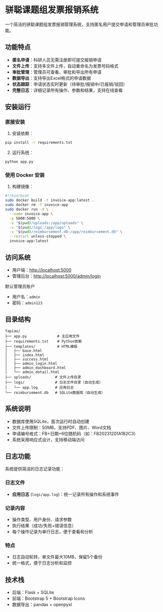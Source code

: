 # 骈聪课题组发票报销系统

一个简洁的骈聪课题组发票报销管理系统，支持匿名用户提交申请和管理员审批功能。

## 功能特点

- **匿名申请**：科研人员无需注册即可提交报销申请
- **文件上传**：支持多文件上传，自动重命名为发票号码格式
- **审批管理**：管理员可查看、审批和导出所有申请
- **数据导出**：支持导出Excel格式的申请数据
- **状态跟踪**：申请状态实时更新（待审批/报销中/已报销/驳回）
- **完整日志**：详细记录所有操作、参数和结果，支持在线查看

## 安装运行

### 直接安装

1. 安装依赖：

```bash
pip install -r requirements.txt
```

2. 运行系统：

```bash
python app.py
```

### 使用 Docker 安装

1. 构建镜像：

```bash
#!/bin/bash
sudo docker build -t invoice-app:latest .
sudo docker rm -f invoice-app
sudo docker run -d \
  --name invoice-app \
  -p 5000:5000 \
  -v "$(pwd)/uploads:/app/uploads" \
  -v "$(pwd)/logs:/app/logs" \
  -v "$(pwd)/reimbursement.db:/app/reimbursement.db" \
  --restart unless-stopped \
  invoice-app:latest
```

## 访问系统

- 用户端：<http://localhost:5000>
- 管理后台：<http://localhost:5000/admin/login>

默认管理员账户

- 用户名：`admin`
- 密码：`admin123`

## 目录结构

```
fapiao/
├── app.py              # 主应用文件
├── requirements.txt    # Python依赖
├── templates/          # HTML模板
│   ├── base.html
│   ├── index.html
│   ├── success.html
│   ├── admin_login.html
│   ├── admin_dashboard.html
│   └── admin_detail.html
├── uploads/           # 文件上传目录
├── logs/              # 日志文件目录（自动生成）
│   └── app.log        # 应用日志
└── reimbursement.db   # SQLite数据库（自动生成）
```

## 系统说明

- 数据库使用SQLite，首次运行时自动创建
- 文件上传限制：50MB，支持PDF、图片、Word文档
- 申请编号格式：FB+日期+6位随机码（如：FB20231201A1B2C3）
- 系统采用响应式设计，支持移动端访问

## 日志功能

系统提供简洁的日志记录功能：

### 日志文件

- **应用日志** (`logs/app.log`)：统一记录所有操作和系统事件

### 记录内容

- 操作类型、用户身份、请求参数
- 执行结果（成功/失败+错误信息）
- 每个操作记录为单行日志，便于查看和分析

### 特点

- 日志自动轮转，单文件最大10MB，保留5个备份
- 统一格式，便于日志分析和监控

## 技术栈

- 后端：Flask + SQLite
- 前端：Bootstrap 5 + Bootstrap Icons
- 数据导出：pandas + openpyxl
